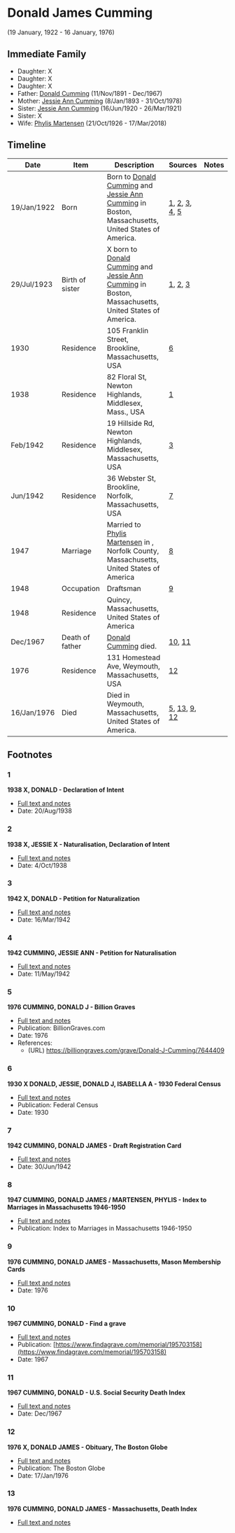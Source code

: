 ﻿---
layout: person
subject_key: i42110198
permalink: /people/i42110198
---

# Donald James Cumming
(19 January, 1922 - 16 January, 1976)

## Immediate Family

* Daughter: X
* Daughter: X
* Daughter: X
* Father: [Donald Cumming](./@11846578@-donald-cumming-b1891-11-11-d1967-12.md) (11/Nov/1891 - Dec/1967)
* Mother: [Jessie Ann Cumming](./@66222886@-jessie-ann-cumming-b1893-1-8-d1978-10-31.md) (8/Jan/1893 - 31/Oct/1978)
* Sister: [Jessie Ann Cumming](./@65743680@-jessie-ann-cumming-b1920-6-16-d1921-3-26.md) (16/Jun/1920 - 26/Mar/1921)
* Sister: X
* Wife: [Phylis Martensen](./@56344636@-phylis-martensen-b1926-10-21-d2018-3-17.md) (21/Oct/1926 - 17/Mar/2018)

## Timeline

Date | Item | Description | Sources | Notes
---|---|---|---|---
19/Jan/1922 | Born | Born to [Donald Cumming](./@11846578@-donald-cumming-b1891-11-11-d1967-12.md) and [Jessie Ann Cumming](./@66222886@-jessie-ann-cumming-b1893-1-8-d1978-10-31.md) in Boston, Massachusetts, United States of America. | [1](#1), [2](#2), [3](#3), [4](#4), [5](#5) | 
29/Jul/1923 | Birth of sister | X born to [Donald Cumming](./@11846578@-donald-cumming-b1891-11-11-d1967-12.md) and [Jessie Ann Cumming](./@66222886@-jessie-ann-cumming-b1893-1-8-d1978-10-31.md) in Boston, Massachusetts, United States of America. | [1](#1), [2](#2), [3](#3) | 
1930 | Residence | 105 Franklin Street, Brookline, Massachusetts, USA | [6](#6) | 
1938 | Residence | 82 Floral St, Newton Highlands, Middlesex, Mass., USA | [1](#1) | 
Feb/1942 | Residence | 19 Hillside Rd, Newton Highlands, Middlesex, Massachusetts, USA | [3](#3) | 
Jun/1942 | Residence | 36 Webster St, Brookline, Norfolk, Massachusetts, USA | [7](#7) | 
1947 | Marriage | Married to [Phylis Martensen](./@56344636@-phylis-martensen-b1926-10-21-d2018-3-17.md) in , Norfolk County, Massachusetts, United States of America | [8](#8) | 
1948 | Occupation | Draftsman | [9](#9) | 
1948 | Residence | Quincy, Massachusetts, United States of America |  | 
Dec/1967 | Death of father | [Donald Cumming](./@11846578@-donald-cumming-b1891-11-11-d1967-12.md) died. | [10](#10), [11](#11) | 
1976 | Residence | 131 Homestead Ave, Weymouth, Massachusetts, USA | [12](#12) | 
16/Jan/1976 | Died | Died in Weymouth, Massachusetts, United States of America. | [5](#5), [13](#13), [9](#9), [12](#12) | 

## Footnotes

### 1

**1938 X, DONALD - Declaration of Intent**

* [Full text and notes](../sources/@79886808@-1938-cumming,-donald-declaration-of-intent.md)
* Date: 20/Aug/1938

### 2

**1938 X, JESSIE X - Naturalisation, Declaration of Intent**

* [Full text and notes](../sources/@71979538@-1938-cumming,-jessie-anne-naturalisation,-declaration-of-intent.md)
* Date: 4/Oct/1938

### 3

**1942 X, DONALD - Petition for Naturalization**

* [Full text and notes](../sources/@62036673@-1942-cumming,-donald-petition-for-naturalization.md)
* Date: 16/Mar/1942

### 4

**1942 CUMMING, JESSIE ANN - Petition for Naturalisation**

* [Full text and notes](../sources/@69591437@-1942-cumming,-jessie-ann-petition-for-naturalisation.md)
* Date: 11/May/1942

### 5

**1976 CUMMING, DONALD J - Billion Graves**

* [Full text and notes](../sources/@70188431@-1976-cumming,-donald-j-billion-graves.md)
* Publication: BillionGraves.com
* Date: 1976
* References: 
  * (URL) https://billiongraves.com/grave/Donald-J-Cumming/7644409

### 6

**1930 X DONALD, JESSIE, DONALD J, ISABELLA A - 1930 Federal Census**

* [Full text and notes](../sources/@45728686@-1930-cumming-donald,-jessie,-donald-j,-isabella-a-1930-federal-census.md)
* Publication: Federal Census
* Date: 1930

### 7

**1942 CUMMING, DONALD JAMES - Draft Registration Card**

* [Full text and notes](../sources/@1379696@-1942-cumming,-donald-james-draft-registration-card.md)
* Date: 30/Jun/1942

### 8

**1947 CUMMING, DONALD JAMES / MARTENSEN, PHYLIS - Index to Marriages in Massachusetts 1946-1950**

* [Full text and notes](../sources/@14325957@-1947-cumming,-donald-james-martensen,-phylis-index-to-marriages-in-massachusetts-1946-1950.md)
* Publication: Index to Marriages in Massachusetts 1946-1950

### 9

**1976 CUMMING, DONALD JAMES - Massachusetts, Mason Membership Cards**

* [Full text and notes](../sources/@9502172@-1976-cumming,-donald-james-massachusetts,-mason-membership-cards.md)
* Date: 1976

### 10

**1967 CUMMING, DONALD - Find a grave**

* [Full text and notes](../sources/@66056354@-1967-cumming,-donald-find-a-grave.md)
* Publication: [https://www.findagrave.com/memorial/195703158](https://www.findagrave.com/memorial/195703158)
* Date: 1967

### 11

**1967 CUMMING, DONALD - U.S. Social Security Death Index**

* [Full text and notes](../sources/@58880914@-1967-cumming,-donald-u.s.-social-security-death-index.md)
* Date: Dec/1967

### 12

**1976 X, DONALD JAMES - Obituary, The Boston Globe**

* [Full text and notes](../sources/@9309248@-1976-cumming,-donald-james-obituary,-the-boston-globe.md)
* Publication: The Boston Globe
* Date: 17/Jan/1976

### 13

**1976 CUMMING, DONALD JAMES - Massachusetts, Death Index**

* [Full text and notes](../sources/@32789084@-1976-cumming,-donald-james-massachusetts,-death-index.md)

